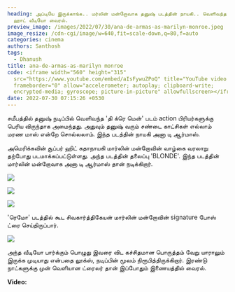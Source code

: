 ```yaml
---
heading: அப்டியே இருக்காங்க.. மர்லின் மன்றோவாக தனுஷ் படத்தின் நாயகி.. வெளிவந்த
  ஹாட் வீடியோ வைரல்.
preview_image: /images/2022/07/30/ana-de-armas-as-marilyn-monroe.jpeg
image_resize: /cdn-cgi/image/w=640,fit=scale-down,q=80,f=auto
categories: cinema
authors: Santhosh
tags:
  - Dhanush
title: ana-de-armas-as-marilyn monroe
code: <iframe width="560" height="315"
  src="https://www.youtube.com/embed/aIsFywuZPoQ" title="YouTube video player"
  frameborder="0" allow="accelerometer; autoplay; clipboard-write;
  encrypted-media; gyroscope; picture-in-picture" allowfullscreen></iframe>
date: 2022-07-30 07:15:26 +0530
---
```

சமீபத்தில் தனுஷ் நடிப்பில் வெளிவந்த 'தி க்ரெ மென்' படம் action பிரியர்களுக்கு பெரிய விருந்தாக அமைந்தது. அதுவும் தனுஷ் வரும் சண்டை காட்சிகள் எல்லாம் மரண மாஸ் என்றே சொல்லலாம். இந்த படத்தின் நாயகி அனா டி ஆர்மாஸ்.

அமெரிக்கவின் சூப்பர் ஹிட் கதாநாயகி மார்லின் மன்றோவின் வாழ்கை வரலாறு தற்போது படமாக்கப்பட்டுள்ளது. அந்த படத்தின் தலைப்பு 'BLONDE'. இந்த படத்தின் மார்லின் மன்றோவாக அனா டி ஆர்மாஸ் தான் நடிக்கிறார்.

![](/images/2022/07/30/marllin-monroe-3.jpeg)

![](/images/2022/07/30/marllin-monroe-2.jpeg)

![](/images/2022/07/30/marllin-monroe-1.jpeg)

'ரெமோ' படத்தில் கூட சிவகார்த்திகேயன் மார்லின் மன்றோவின் signature போஸ் ட்ரை செய்திருப்பார்.

![](/images/2022/07/30/marllin-monroe-4.jpeg)

அந்த வீடியோ பார்க்கும் பொழுது இவரை விட கச்சிதமான பொருத்தம் வேறு யாராலும் இருக்க முடியாது என்பதை லூக்ஸ், நடிப்பின் மூலம் நிரூபித்திருக்கிறார். இரண்டு நாட்களுக்கு முன் வெளியான ட்ரைலர் தான் இப்போதும் இணையத்தில் வைரல்.

**Video:**